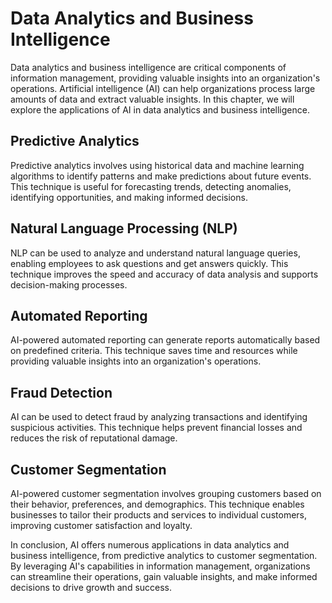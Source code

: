 Data Analytics and Business Intelligence
===============================================================================================

Data analytics and business intelligence are critical components of information management, providing valuable insights into an organization's operations. Artificial intelligence (AI) can help organizations process large amounts of data and extract valuable insights. In this chapter, we will explore the applications of AI in data analytics and business intelligence.

Predictive Analytics
--------------------

Predictive analytics involves using historical data and machine learning algorithms to identify patterns and make predictions about future events. This technique is useful for forecasting trends, detecting anomalies, identifying opportunities, and making informed decisions.

Natural Language Processing (NLP)
---------------------------------

NLP can be used to analyze and understand natural language queries, enabling employees to ask questions and get answers quickly. This technique improves the speed and accuracy of data analysis and supports decision-making processes.

Automated Reporting
-------------------

AI-powered automated reporting can generate reports automatically based on predefined criteria. This technique saves time and resources while providing valuable insights into an organization's operations.

Fraud Detection
---------------

AI can be used to detect fraud by analyzing transactions and identifying suspicious activities. This technique helps prevent financial losses and reduces the risk of reputational damage.

Customer Segmentation
---------------------

AI-powered customer segmentation involves grouping customers based on their behavior, preferences, and demographics. This technique enables businesses to tailor their products and services to individual customers, improving customer satisfaction and loyalty.

In conclusion, AI offers numerous applications in data analytics and business intelligence, from predictive analytics to customer segmentation. By leveraging AI's capabilities in information management, organizations can streamline their operations, gain valuable insights, and make informed decisions to drive growth and success.
